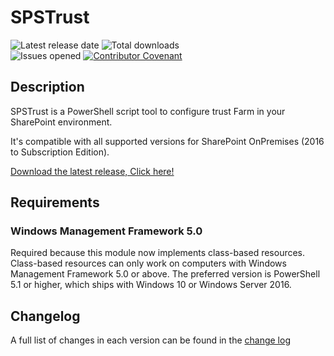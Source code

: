 # SPSTrust

![Latest release date](https://img.shields.io/github/release-date/luigilink/SPSTrust.svg?style=flat)
![Total downloads](https://img.shields.io/github/downloads/luigilink/SPSTrust/total.svg?style=flat)  
![Issues opened](https://img.shields.io/github/issues/luigilink/SPSTrust.svg?style=flat)
[![Contributor Covenant](https://img.shields.io/badge/Contributor%20Covenant-2.1-4baaaa.svg)](code_of_conduct.md)

## Description

SPSTrust is a PowerShell script tool to configure trust Farm in your SharePoint environment.

It's compatible with all supported versions for SharePoint OnPremises (2016 to Subscription Edition).

[Download the latest release, Click here!](https://github.com/luigilink/SPSTrust/releases/latest)

## Requirements

### Windows Management Framework 5.0

Required because this module now implements class-based resources.
Class-based resources can only work on computers with Windows
Management Framework 5.0 or above.
The preferred version is PowerShell 5.1 or higher, which ships with Windows 10 or Windows Server 2016.

## Changelog

A full list of changes in each version can be found in the [change log](CHANGELOG.md)
